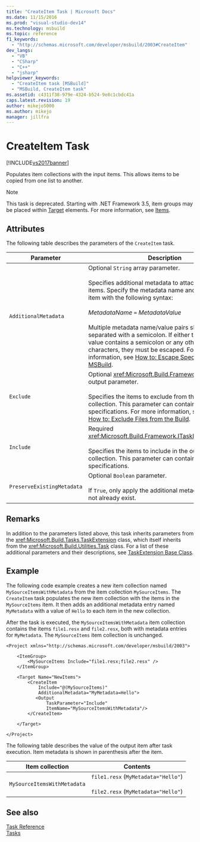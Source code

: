 ```yaml
---
title: "CreateItem Task | Microsoft Docs"
ms.date: 11/15/2016
ms.prod: "visual-studio-dev14"
ms.technology: msbuild
ms.topic: reference
f1_keywords: 
  - "http://schemas.microsoft.com/developer/msbuild/2003#CreateItem"
dev_langs: 
  - "VB"
  - "CSharp"
  - "C++"
  - "jsharp"
helpviewer_keywords: 
  - "CreateItem task [MSBuild]"
  - "MSBuild, CreateItem task"
ms.assetid: c4311f38-979e-4324-b524-9e8c1cbdc41a
caps.latest.revision: 19
author: mikejo5000
ms.author: mikejo
manager: jillfra
---
```

# CreateItem Task
[!INCLUDE[vs2017banner](../includes/vs2017banner.md)]

Populates item collections with the input items. This allows items to be copied from one list to another.  
  
> [!NOTE]
> This task is deprecated. Starting with .NET Framework 3.5, item groups may be placed within [Target](../msbuild/target-element-msbuild.md) elements. For more information, see [Items](../msbuild/msbuild-items.md).  
  
## Attributes  
 The following table describes the parameters of the `CreateItem` task.  
  
|Parameter|Description|  
|---------------|-----------------|  
|`AdditionalMetadata`|Optional `String` array parameter.<br /><br /> Specifies additional metadata to attach to the output items.  Specify the metadata name and value for the item with the following syntax:<br /><br /> *MetadataName* `=` *MetadataValue*<br /><br /> Multiple metadata name/value pairs should be separated with a semicolon. If either the name or the value contains a semicolon or any other special characters, they must be escaped. For more information, see [How to: Escape Special Characters in MSBuild](../msbuild/how-to-escape-special-characters-in-msbuild.md).|  
|`Exclude`|Optional <xref:Microsoft.Build.Framework.ITaskItem>`[]` output parameter.<br /><br /> Specifies the items to exclude from the output item collection. This parameter can contain wildcard specifications. For more information, see [Items](../msbuild/msbuild-items.md) and [How to: Exclude Files from the Build](../msbuild/how-to-exclude-files-from-the-build.md).|  
|`Include`|Required <xref:Microsoft.Build.Framework.ITaskItem>`[]`parameter.<br /><br /> Specifies the items to include in the output item collection. This parameter can contain wildcard specifications.|  
|`PreserveExistingMetadata`|Optional `Boolean` parameter.<br /><br /> If `True`, only apply the additional metadata if they do not already exist.|  
  
## Remarks  
 In addition to the parameters listed above, this task inherits parameters from the <xref:Microsoft.Build.Tasks.TaskExtension> class, which itself inherits from the <xref:Microsoft.Build.Utilities.Task> class. For a list of these additional parameters and their descriptions, see [TaskExtension Base Class](../msbuild/taskextension-base-class.md).  
  
## Example  
 The following code example creates a new item collection named `MySourceItemsWithMetadata` from the item collection `MySourceItems`. The `CreateItem` task populates the new item collection with the items in the `MySourceItems` item. It then adds an additional metadata entry named `MyMetadata` with a value of `Hello` to each item in the new collection.  
  
 After the task is executed, the `MySourceItemsWithMetadata` item collection contains the items `file1.resx` and `file2.resx`, both with metadata entries for `MyMetadata`. The `MySourceItems` item collection is unchanged.  
  
```  
<Project xmlns="http://schemas.microsoft.com/developer/msbuild/2003">  
  
    <ItemGroup>  
        <MySourceItems Include="file1.resx;file2.resx" />  
    </ItemGroup>  
  
    <Target Name="NewItems">  
        <CreateItem  
            Include="@(MySourceItems)"  
            AdditionalMetadata="MyMetadata=Hello">  
           <Output  
               TaskParameter="Include"  
               ItemName="MySourceItemsWithMetadata"/>  
        </CreateItem>  
  
    </Target>  
  
</Project>  
```  
  
 The following table describes the value of the output item after task execution. Item metadata is shown in parenthesis after the item.  
  
|Item collection|Contents|  
|---------------------|--------------|  
|`MySourceItemsWithMetadata`|`file1.resx` (`MyMetadata="Hello"`)<br /><br /> `file2.resx` (`MyMetadata="Hello"`)|  
  
## See also  
 [Task Reference](../msbuild/msbuild-task-reference.md)   
 [Tasks](../msbuild/msbuild-tasks.md)
